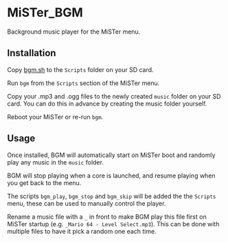 # MiSTer_BGM
Background music player for the MiSTer menu.

## Installation
Copy [bgm.sh](https://github.com/wizzomafizzo/MiSTer_BGM/raw/main/bgm.sh) to the `Scripts` folder on your SD card.

Run `bgm` from the `Scripts` section of the MiSTer menu.

Copy your .mp3 and .ogg files to the newly created `music` folder on your SD card. You can do this in advance by creating the music folder yourself.

Reboot your MiSTer or re-run `bgm`.

## Usage

Once installed, BGM will automatically start on MiSTer boot and randomly play any music in the `music` folder.

BGM will stop playing when a core is launched, and resume playing when you get back to the menu.

The scripts `bgm_play`, `bgm_stop` and `bgm_skip` will be added the the `Scripts` menu, these can be used to manually control the player.

Rename a music file with a `_` in front to make BGM play this file first on MiSTer startup (e.g. `_Mario 64 - Level Select.mp3`). This can be done with multiple files to have it pick a random one each time.
